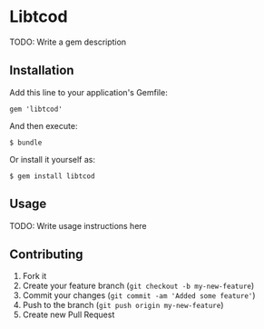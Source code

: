 # Libtcod

TODO: Write a gem description

## Installation

Add this line to your application's Gemfile:

    gem 'libtcod'

And then execute:

    $ bundle

Or install it yourself as:

    $ gem install libtcod

## Usage

TODO: Write usage instructions here

## Contributing

1. Fork it
2. Create your feature branch (`git checkout -b my-new-feature`)
3. Commit your changes (`git commit -am 'Added some feature'`)
4. Push to the branch (`git push origin my-new-feature`)
5. Create new Pull Request
